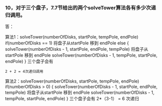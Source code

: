 ### 10，对于三个盘子，7.7节给出的两个solveTower算法各有多少次递归调用。
答：

算法1：solveTower(numberOfDisks, startPole, tempPole, endPole)
    if(numberOfDisks == 1)
        将盘子从startPole 移到 endPole
    else
    {
        solveTower(numberOfDisks - 1, startPole, endPole, tempPole)
        将盘子从startPole 移到 endPole
        solveTower(numberOfDisks - 1, tempPole, startPole, endPole)
    }
三个盘子会有

    2 + 2 = 4次递归调用

算法2：solveTower(numberOfDisks, startPole, tempPole, endPole)
    if(numberOfDisks > 0)
    {
        solveTower(numberOfDisks - 1, startPole, endPole, tempPole)
        将盘子从startPole 移到 endPole
        solveTower(numberOfDisks - 1, tempPole, startPole, endPole)
    }
三个盘子会有
    2*（3-1） = 6 次递归



